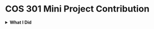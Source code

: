 # COS 301 Mini Project Contribution
<details>
     <summary><b>What I Did </b></summary>
     <br>
        Unit Tests
        <br>
        Integration Tests
        <br>
        Docker set up
        </details>
